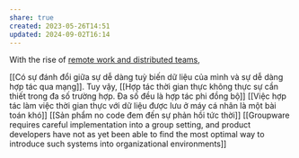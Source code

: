```yaml
---
share: true
created: 2023-05-26T14:51
updated: 2024-09-02T16:14
---
```

With the rise of [remote work and distributed teams](https://medium.com/@anupamr/distributed-teams-are-the-new-cloud-for-startups-14240a9822d7),

[[Có sự đánh đổi giữa sự dễ dàng tuỳ biến dữ liệu của mình và sự dễ dàng hợp tác qua mạng]]. Tuy vậy, [[Hợp tác thời gian thực không thực sự cần thiết trong đa số trường hợp. Đa số đều là hợp tác phi đồng bộ]]
[[Việc hợp tác làm việc thời gian thực với dữ liệu được lưu ở máy cá nhân là một bài toán khó]]
[[Sản phẩm no code đem đến sự phản hồi tức thời]]
[[Groupware requires careful implementation into a group setting, and product developers have not as yet been able to find the most optimal way to introduce such systems into organizational environments]]